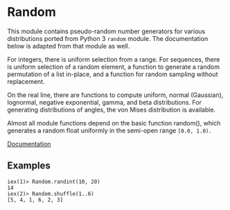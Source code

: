 # Random

This module contains pseudo-random number generators for various distributions ported from Python 3 `random` module. The documentation below is adapted from that module as well.

For integers, there is uniform selection from a range. For sequences, there is uniform selection of a random element, a function to generate a random permutation of a list in-place, and a function for random sampling without replacement.

On the real line, there are functions to compute uniform, normal (Gaussian), lognormal, negative exponential, gamma, and beta distributions. For generating distributions of angles, the von Mises distribution is available.

Almost all module functions depend on the basic function random(), which generates a random float uniformly in the semi-open range `[0.0, 1.0)`.

[Documentation](http://yuce.github.io/random/)

## Examples

    iex(1)> Random.randint(10, 20)
    14
    iex(2)> Random.shuffle(1..6)
    [5, 4, 1, 6, 2, 3]

